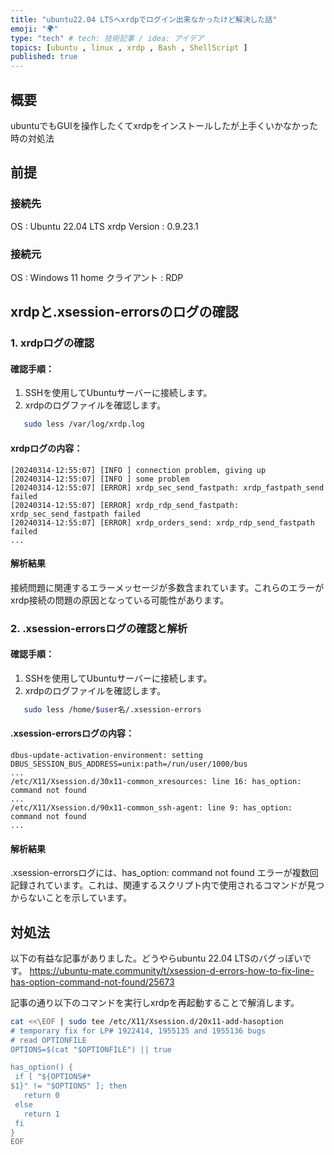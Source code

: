 ```yaml
---
title: "ubuntu22.04 LTSへxrdpでログイン出来なかったけど解決した話"
emoji: "🌍"
type: "tech" # tech: 技術記事 / idea: アイデア
topics: [ubuntu , linux , xrdp , Bash , ShellScript ]
published: true
---
```


## 概要
ubuntuでもGUIを操作したくてxrdpをインストールしたが上手くいかなかった時の対処法

## 前提
### 接続先
OS : Ubuntu 22.04 LTS
xrdp Version : 0.9.23.1

### 接続元
OS : Windows 11 home
クライアント : RDP

## xrdpと.xsession-errorsのログの確認

### 1. xrdpログの確認

#### 確認手順：

1. SSHを使用してUbuntuサーバーに接続します。
2. xrdpのログファイルを確認します。
```bash
   sudo less /var/log/xrdp.log
```

#### xrdpログの内容：
```
[20240314-12:55:07] [INFO ] connection problem, giving up
[20240314-12:55:07] [INFO ] some problem
[20240314-12:55:07] [ERROR] xrdp_sec_send_fastpath: xrdp_fastpath_send failed
[20240314-12:55:07] [ERROR] xrdp_rdp_send_fastpath: xrdp_sec_send_fastpath failed
[20240314-12:55:07] [ERROR] xrdp_orders_send: xrdp_rdp_send_fastpath failed
...
```

#### 解析結果
接続問題に関連するエラーメッセージが多数含まれています。これらのエラーがxrdp接続の問題の原因となっている可能性があります。

### 2. .xsession-errorsログの確認と解析
#### 確認手順：

1. SSHを使用してUbuntuサーバーに接続します。
2. xrdpのログファイルを確認します。
```bash
   sudo less /home/$user名/.xsession-errors
```

#### .xsession-errorsログの内容：
```
dbus-update-activation-environment: setting DBUS_SESSION_BUS_ADDRESS=unix:path=/run/user/1000/bus
...
/etc/X11/Xsession.d/30x11-common_xresources: line 16: has_option: command not found
...
/etc/X11/Xsession.d/90x11-common_ssh-agent: line 9: has_option: command not found
...
```

#### 解析結果
.xsession-errorsログには、has_option: command not found エラーが複数回記録されています。これは、関連するスクリプト内で使用されるコマンドが見つからないことを示しています。

## 対処法
以下の有益な記事がありました。どうやらubuntu 22.04 LTSのバグっぽいです。
https://ubuntu-mate.community/t/xsession-d-errors-how-to-fix-line-has-option-command-not-found/25673

記事の通り以下のコマンドを実行しxrdpを再起動することで解消します。
```bash
cat <<\EOF | sudo tee /etc/X11/Xsession.d/20x11-add-hasoption
# temporary fix for LP# 1922414, 1955135 and 1955136 bugs
# read OPTIONFILE
OPTIONS=$(cat "$OPTIONFILE") || true

has_option() {
 if [ "${OPTIONS#*
$1}" != "$OPTIONS" ]; then
   return 0
 else
   return 1
 fi
}
EOF
```

